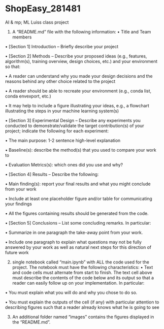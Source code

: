 # ShopEasy_281481
AI & mp; ML Luiss class project
1. A “README.md” file with the following information:
• Title and Team members

• [Section 1] Introduction – Briefly describe your project

• [Section 2] Methods – Describe your proposed ideas (e.g., features, algorithm(s), training overview, design choices, etc.) and your environment so that:

• A reader can understand why you made your design decisions and the 
reasons behind any other choice related to the project

• A reader should be able to recreate your environment (e.g., conda list, 
conda envexport, etc.)

• It may help to include a figure illustrating your ideas, e.g., a flowchart illustrating the steps in your machine learning system(s)

• [Section 3] Experimental Design – Describe any experiments you conducted to demonstrate/validate the target contribution(s) of your project; indicate the following for each experiment:

• The main purpose: 1-2 sentence high-level explanation

• Baseline(s): describe the method(s) that you used to compare your work to

• Evaluation Metrics(s): which ones did you use and why?


• [Section 4] Results – Describe the following:

• Main finding(s): report your final results and what you might conclude 
from your work

• Include at least one placeholder figure and/or table for communicating your findings

• All the figures containing results should be generated from the code.


• [Section 5] Conclusions – List some concluding remarks. In particular:

• Summarize in one paragraph the take-away point from your work.

• Include one paragraph to explain what questions may not be fully answered by your work as well as natural next steps for this direction of future work


2. single notebook called “main.ipynb” with ALL the code used for the project. The notebook 
must have the following characteristics:
• Text and code cells must alternate from start to finish. The text cell above must describe the contents of the code below and its output so that a reader can easily follow up on your implementation. In particular:

• You must explain what you will do and why you chose to do so.

• You must explain the outputs of the cell (if any) with particular attention to describing figures such that a
reader already knows what he is going to see


3. An additional folder named “images” contains the figures displayed in the “README.md”.